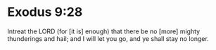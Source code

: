 # Exodus 9:28

Intreat the LORD (for [it is] enough) that there be no [more] mighty thunderings and hail; and I will let you go, and ye shall stay no longer.